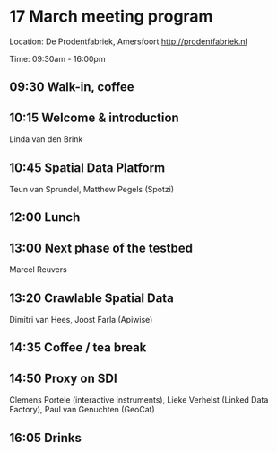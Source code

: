 # 17 March meeting program

Location: De Prodentfabriek, Amersfoort
http://prodentfabriek.nl

Time: 09:30am - 16:00pm

## 09:30 Walk-in, coffee

## 10:15 Welcome & introduction
Linda van den Brink

## 10:45 Spatial Data Platform
Teun van Sprundel, Matthew Pegels (Spotzi)

## 12:00 Lunch

## 13:00 Next phase of the testbed
Marcel Reuvers

## 13:20 Crawlable Spatial Data
Dimitri van Hees, Joost Farla (Apiwise)

## 14:35 Coffee / tea break

## 14:50 Proxy on SDI
Clemens Portele (interactive instruments), Lieke Verhelst (Linked Data Factory), Paul van Genuchten (GeoCat)

## 16:05 Drinks
